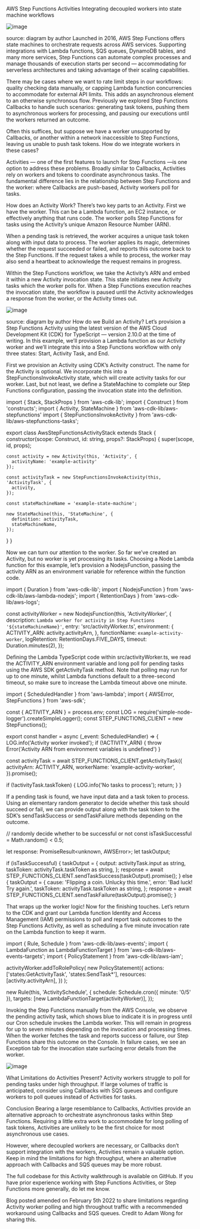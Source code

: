 AWS Step Functions Activities
Integrating decoupled workers into state machine workflows



![image](https://github.com/parkura/article/assets/64126618/484de88c-68a2-47ef-9123-409936baf956)


source: diagram by author
Launched in 2016, AWS Step Functions offers state machines to orchestrate requests across AWS services. Supporting integrations with Lambda functions, SQS queues, DynamoDB tables, and many more services, Step Functions can automate complex processes and manage thousands of execution starts per second — accommodating for serverless architectures and taking advantage of their scaling capabilities.

There may be cases where we want to rate limit steps in our workflows: quality checking data manually, or capping Lambda function concurrencies to accommodate for external API limits. This adds an asynchronous element to an otherwise synchronous flow. Previously we explored Step Functions Callbacks to handle such scenarios: generating task tokens, pushing them to asynchronous workers for processing, and pausing our executions until the workers returned an outcome.

Often this suffices, but suppose we have a worker unsupported by Callbacks, or another within a network inaccessible to Step Functions, leaving us unable to push task tokens. How do we integrate workers in these cases?

Activities — one of the first features to launch for Step Functions —is one option to address these problems. Broadly similar to Callbacks, Activities rely on workers and tokens to coordinate asynchronous tasks. The fundamental difference lies in the relationship between Step Functions and the worker: where Callbacks are push-based, Activity workers poll for tasks.


How does an Activity Work?
There’s two key parts to an Activity. First we have the worker. This can be a Lambda function, an EC2 instance, or effectively anything that runs code. The worker polls Step Functions for tasks using the Activity’s unique Amazon Resource Number (ARN).

When a pending task is retrieved, the worker acquires a unique task token along with input data to process. The worker applies its magic, determines whether the request succeeded or failed, and reports this outcome back to the Step Functions. If the request takes a while to process, the worker may also send a heartbeat to acknowledge the request remains in progress.

Within the Step Functions workflow, we take the Activity’s ARN and embed it within a new Activity invocation state. This state initiates new Activity tasks which the worker polls for. When a Step Functions execution reaches the invocation state, the workflow is paused until the Activity acknowledges a response from the worker, or the Activity times out.

![image](https://github.com/parkura/article/assets/64126618/9ae4ff11-bc02-4906-b474-e688aae6bf67)

source: diagram by author
How do we Build an Activity?
Let’s provision a Step Functions Activity using the latest version of the AWS Cloud Development Kit (CDK) for TypeScript — version 2.10.0 at the time of writing. In this example, we’ll provision a Lambda function as our Activity worker and we’ll integrate this into a Step Functions workflow with only three states: Start, Activity Task, and End.

First we provision an Activity using CDK’s Activity construct. The name for the Activity is optional. We incorporate this into a StepFunctionsInvokeActivity state, which will create activity tasks for our worker. Last, but not least, we define a StateMachine to complete our Step Functions configuration, passing the invocation state into the definition.

import { Stack, StackProps } from 'aws-cdk-lib';
import { Construct } from 'constructs';
import { Activity, StateMachine } from 'aws-cdk-lib/aws-stepfunctions'
import { StepFunctionsInvokeActivity } from 'aws-cdk-lib/aws-stepfunctions-tasks';

export class AwsStepFunctionsActivityStack extends Stack {
  constructor(scope: Construct, id: string, props?: StackProps) {
    super(scope, id, props);
    
    const activity = new Activity(this, 'Activity', {
      activityName: 'example-activity'
    });

    const activityTask = new StepFunctionsInvokeActivity(this, 'ActivityTask', {
      activity,
    });

    const stateMachineName = 'example-state-machine';

    new StateMachine(this, 'StateMachine', {
      definition: activityTask,
      stateMachineName,
    });
  }
}

Now we can turn our attention to the worker. So far we’ve created an Activity, but no worker is yet processing its tasks. Choosing a Node Lambda function for this example, let’s provision a NodejsFunction, passing the activity ARN as an environment variable for reference within the function code.

import { Duration } from 'aws-cdk-lib';
import { NodejsFunction } from 'aws-cdk-lib/aws-lambda-nodejs';
import { RetentionDays } from 'aws-cdk-lib/aws-logs';

const activityWorker = new NodejsFunction(this, 'ActivityWorker', {
  description: `Lambda worker for activity in Step Functions '${stateMachineName}'`,
  entry: 'src/activityWorker.ts',
  environment: {
    ACTIVITY_ARN: activity.activityArn,
  },
  functionName: `example-activity-worker`,
  logRetention: RetentionDays.FIVE_DAYS,
  timeout: Duration.minutes(2),
});

Defining the Lambda TypeScript code within src/activityWorker.ts, we read the ACTIVITY_ARN environment variable and long poll for pending tasks using the AWS SDK getActivityTask method. Note that polling may run for up to one minute, whilst Lambda functions default to a three-second timeout, so make sure to increase the Lambda timeout above one minute.


import { ScheduledHandler } from 'aws-lambda';
import { AWSError, StepFunctions } from 'aws-sdk';

const { ACTIVITY_ARN } = process.env;
const LOG = require('simple-node-logger').createSimpleLogger();
const STEP_FUNCTIONS_CLIENT = new StepFunctions();

export const handler = async (_event: ScheduledHandler) => {
  LOG.info('Activity worker invoked');
  if (!ACTIVITY_ARN) {
    throw Error('Activity ARN from environment variables is undefined')
  }

  const activityTask = await STEP_FUNCTIONS_CLIENT.getActivityTask({
    activityArn: ACTIVITY_ARN,
    workerName: 'example-activity-worker',
  }).promise();

  if (!activityTask.taskToken) {
    LOG.info('No tasks to process');
    return;
  }
}

If a pending task is found, we have input data and a task token to process. Using an elementary random generator to decide whether this task should succeed or fail, we can provide output along with the task token to the SDK’s sendTaskSuccess or sendTaskFailure methods depending on the outcome.

// randomly decide whether to be successful or not
const isTaskSuccessful = Math.random() < 0.5;

let response: PromiseResult<unknown, AWSError>;
let taskOutput;

if (isTaskSuccessful) {
  taskOutput = {
    output: activityTask.input as string,
    taskToken: activityTask.taskToken as string,
  };
  response = await STEP_FUNCTIONS_CLIENT.sendTaskSuccess(taskOutput).promise();
} else {
  taskOutput = {
    cause: 'Flipping a coin. Unlucky this time.',
    error: 'Bad luck! Try again.',
    taskToken: activityTask.taskToken as string,
  };
  response = await STEP_FUNCTIONS_CLIENT.sendTaskFailure(taskOutput).promise();
}

That wraps up the worker logic! Now for the finishing touches. Let’s return to the CDK and grant our Lambda function Identity and Access Management (IAM) permissions to poll and report task outcomes to the Step Functions Activity, as well as scheduling a five minute invocation rate on the Lambda function to keep it warm.


import { Rule, Schedule } from 'aws-cdk-lib/aws-events';
import { LambdaFunction as LambdaFunctionTarget } from 'aws-cdk-lib/aws-events-targets'; 
import { PolicyStatement } from 'aws-cdk-lib/aws-iam';

activityWorker.addToRolePolicy(
  new PolicyStatement({
    actions: ['states:GetActivityTask', 'states:SendTask*'],
    resources: [activity.activityArn],
  })
);

new Rule(this, 'ActivitySchedule', {
  schedule: Schedule.cron({ minute: '0/5' }),
  targets: [new LambdaFunctionTarget(activityWorker)],
});

Invoking the Step Functions manually from the AWS Console, we observe the pending activity task, which shows blue to indicate it is in progress until our Cron schedule invokes the Lambda worker. This will remain in progress for up to seven minutes depending on the invocation and processing times. When the worker fetches the task and reports success or failure, our Step Functions share this outcome on the Console. In failure cases, we see an Exception tab for the invocation state surfacing error details from the worker.

![image](https://github.com/parkura/article/assets/64126618/e0bfc403-0cb8-4405-b046-3d3557ef80d1)


What Limitations do Activities Present?
Activity workers struggle to poll for pending tasks under high throughput. If large volumes of traffic is anticipated, consider using Callbacks with SQS queues and configure workers to poll queues instead of Activities for tasks.

Conclusion
Bearing a large resemblance to Callbacks, Activities provide an alternative approach to orchestrate asynchronous tasks within Step Functions. Requiring a little extra work to accommodate for long polling of task tokens, Activities are unlikely to be the first choice for most asynchronous use cases.

However, where decoupled workers are necessary, or Callbacks don’t support integration with the workers, Activities remain a valuable option. Keep in mind the limitations for high throughput, where an alternative approach with Callbacks and SQS queues may be more robust.

The full codebase for this Activity walkthrough is available on GitHub. If you have prior experience working with Step Functions Activities, or Step Functions more generally, do let me know.

Blog posted amended on February 5th 2022 to share limitations regarding Activity worker polling and high throughout traffic with a recommended workaround using Callbacks and SQS queues. Credit to 
Adam Wong
 for sharing this.
